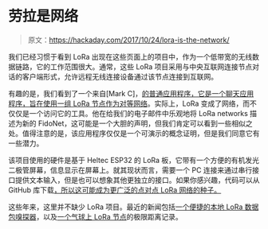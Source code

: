 # 劳拉是网络

> 原文：<https://hackaday.com/2017/10/24/lora-is-the-network/>

我们已经习惯于看到 LoRa 出现在这些页面上的项目中，作为一个低带宽的无线数据链路，它的工作范围很大。通常，这些 LoRa 项目采用与中央互联网连接节点对话的客户端形式，允许远程无线连接设备通过该节点连接到互联网。

有趣的是，我们看到了一个来自[Mark C]，[的普通应用程序，它是一个聊天应用程序，旨在使用一组 LoRa 节点作为对等网络](https://hackaday.io/project/27817-lora-chat)。实际上，LoRa 变成了网络，而不仅仅是一个访问它的工具。他在给我们的电子邮件中乐观地将 LoRa networks 描述为新的 FidoNet，这可能是一个大胆的声明，但我们肯定可以看到一些相似之处。值得注意的是，该应用程序仅仅是一个可演示的概念证明，但是我们同意它有一些潜力。

该项目使用的硬件是基于 Heltec ESP32 的 LoRa 板，它带有一个方便的有机发光二极管屏幕，信息显示在屏幕上。就其现状而言，需要一个 PC 连接来通过串行接口提供文本输入，但是也可以想象其他更独立的接口。如果你感兴趣，代码可以从 GitHub 库下载[，所以这可能成为更广泛的点对点 LoRa 网络的种子。](https://github.com/unprovable/LoRaChat)

这些年来，这里并不缺少 LoRa 项目。最近的新闻包括[一个便捷的本地 LoRa 数据包嗅探器](https://hackaday.com/2017/08/22/sniff-your-local-lora-packets/)，以及[一个气球上 LoRa 节点](https://hackaday.com/2017/09/11/the-things-network-sets-702-km-distance-record-for-lorawan/)的极限距离记录。